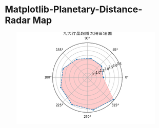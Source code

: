 # Matplotlib-Planetary-Distance-Radar Map
 


<div align="center">
<img src="https://github.com/Wade0125Studio/Matplotlib-Planetary-Distance-Radar-Map/blob/main/demo.png">
</div>